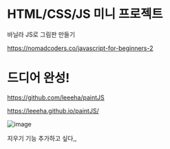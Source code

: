 # HTML/CSS/JS 미니 프로젝트 

바닐라 JS로 그림판 만들기

https://nomadcoders.co/javascript-for-beginners-2

# 드디어 완성! 

https://github.com/leeeha/paintJS

https://leeeha.github.io/paintJS/

![image](https://user-images.githubusercontent.com/68090939/175810573-11e3f63d-0f3c-4818-902f-be19f3c1fed7.png)

지우기 기능 추가하고 싶다,, 
